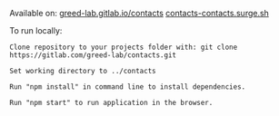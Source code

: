 Available on:
    [greed-lab.gitlab.io/contacts](https://greed-lab.gitlab.io/contacts/)
    [contacts-contacts.surge.sh](https://contacts-contacts.surge.sh)

To run locally:

    Clone repository to your projects folder with: git clone https://gitlab.com/greed-lab/contacts.git

    Set working directory to ../contacts

    Run "npm install" in command line to install dependencies.

    Run "npm start" to run application in the browser.
